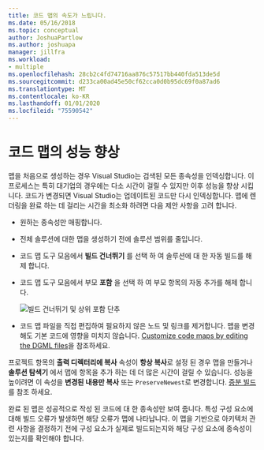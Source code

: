 ```yaml
---
title: 코드 맵의 속도가 느립니다.
ms.date: 05/16/2018
ms.topic: conceptual
author: JoshuaPartlow
ms.author: joshuapa
manager: jillfra
ms.workload:
- multiple
ms.openlocfilehash: 28cb2c4fd74716aa876c57517bb440fda513de5d
ms.sourcegitcommit: d233ca00ad45e50cf62cca0d0b95dc69f0a87ad6
ms.translationtype: MT
ms.contentlocale: ko-KR
ms.lasthandoff: 01/01/2020
ms.locfileid: "75590542"
---
```

# <a name="improve-performance-for-code-maps"></a>코드 맵의 성능 향상

맵을 처음으로 생성하는 경우 Visual Studio는 검색된 모든 종속성을 인덱싱합니다. 이 프로세스는 특히 대기업의 경우에는 다소 시간이 걸릴 수 있지만 이후 성능을 향상 시킵니다. 코드가 변경되면 Visual Studio는 업데이트된 코드만 다시 인덱싱합니다. 맵에 렌더링을 완료 하는 데 걸리는 시간을 최소화 하려면 다음 제안 사항을 고려 합니다.

- 원하는 종속성만 매핑합니다.

- 전체 솔루션에 대한 맵을 생성하기 전에 솔루션 범위를 줄입니다.

- 코드 맵 도구 모음에서 **빌드 건너뛰기** 를 선택 하 여 솔루션에 대 한 자동 빌드를 해제 합니다.

- 코드 맵 도구 모음에서 부모 **포함** 을 선택 하 여 부모 항목의 자동 추가를 해제 합니다.

   ![빌드 건너뛰기 및 상위 포함 단추](../modeling/media/codemapsfilterskipbuildicons.png)

- 코드 맵 파일을 직접 편집하여 필요하지 않은 노드 및 링크를 제거합니다. 맵을 변경해도 기본 코드에 영향을 미치지 않습니다. [Customize code maps by editing the DGML files](../modeling/customize-code-maps-by-editing-the-dgml-files.md)을 참조하세요.

프로젝트 항목의 **출력 디렉터리에 복사** 속성이 **항상 복사**로 설정 된 경우 맵을 만들거나 **솔루션 탐색기** 에서 맵에 항목을 추가 하는 데 더 많은 시간이 걸릴 수 있습니다. 성능을 높이려면 이 속성을 **변경된 내용만 복사** 또는 `PreserveNewest`로 변경합니다. [증분 빌드](../msbuild/incremental-builds.md)를 참조 하세요.

완료 된 맵은 성공적으로 작성 된 코드에 대 한 종속성만 보여 줍니다. 특성 구성 요소에 대해 빌드 오류가 발생하면 해당 오류가 맵에 나타납니다. 이 맵을 기반으로 아키텍처 관련 사항을 결정하기 전에 구성 요소가 실제로 빌드되는지와 해당 구성 요소에 종속성이 있는지를 확인해야 합니다.

